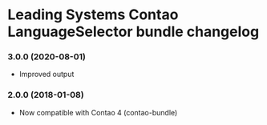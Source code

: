 Leading Systems Contao LanguageSelector bundle changelog
===========================================

### 3.0.0 (2020-08-01)
* Improved output

### 2.0.0 (2018-01-08)
 * Now compatible with Contao 4 (contao-bundle)